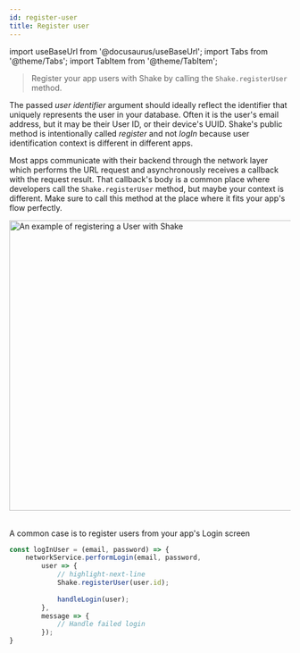 ```yaml
---
id: register-user
title: Register user
---
```

import useBaseUrl from '@docusaurus/useBaseUrl';
import Tabs from '@theme/Tabs';
import TabItem from '@theme/TabItem';

>Register your app users with Shake by calling the `Shake.registerUser` method.

The passed _user identifier_ argument should ideally reflect the identifier that uniquely represents the user in your database.
Often it is the user's email address, but it may be their User ID, or their device's UUID.
Shake's public method is intentionally
called _register_ and not _logIn_ because user identification context is different in different apps.

Most apps communicate with their backend through the network layer
which performs the URL request and asynchronously receives a callback with the request result.
That callback's body is a common place where developers call the `Shake.registerUser` method,
but maybe your context is different.
Make sure to call this method at the place where it fits your app's flow perfectly.

<table class="media-container mt-50">
<img
  alt="An example of registering a User with Shake"
  width="520"
  src={useBaseUrl('screens/register-user-flow.svg')}
/>
</table>
<p class="p2 center-align mb-50">A common case is to register users from your app's Login screen</p>

```javascript title="App.js"
const logInUser = (email, password) => {
    networkService.performLogin(email, password,
        user => {
            // highlight-next-line
            Shake.registerUser(user.id);
            
            handleLogin(user);
        },
        message => {
            // Handle failed login
        });
}
```
